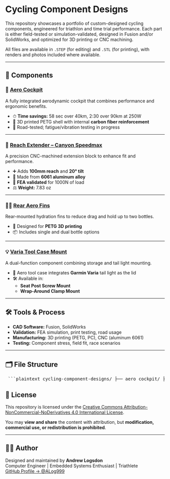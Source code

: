 # Cycling Component Designs

This repository showcases a portfolio of custom-designed cycling components, engineered for triathlon and time trial performance. Each part is either field-tested or simulation-validated, designed in Fusion and/or SolidWorks, and optimized for 3D printing or CNC machining.

All files are available in `.STEP` (for editing) and `.STL` (for printing), with renders and photos included where available.

---

## 🧩 Components

### 🔧 [Aero Cockpit](./aero_cockpit/)
A fully integrated aerodynamic cockpit that combines performance and ergonomic benefits.

- ⏱ **Time savings:** 58 sec over 40km, 2:30 over 90km at 250W
- 🧱 3D printed PETG shell with internal **carbon fiber reinforcement**
- 🧪 Road-tested; fatigue/vibration testing in progress

---

### 📏 [Reach Extender – Canyon Speedmax](./reach_extender/)
A precision CNC-machined extension block to enhance fit and performance.

- ➕ Adds **100mm reach** and **20° tilt**
- 🧱 Made from **6061 aluminum alloy**
- 🧪 **FEA validated** for 1000N of load
- ⚖️ **Weight:** 7.83 oz

---

### 🚴‍♂️ [Rear Aero Fins](./rear_aero_fins/)
Rear-mounted hydration fins to reduce drag and hold up to two bottles.

- 🧱 Designed for **PETG 3D printing**
- 📦 Includes single and dual bottle options

---

### 💡 [Varia Tool Case Mount](./varia_tool_case_mount/)
A dual-function component combining storage and tail light mounting.

- 🎯 Aero tool case integrates **Garmin Varia** tail light as the lid
- 🛠 Available in:
  - **Seat Post Screw Mount**
  - **Wrap-Around Clamp Mount**

---

## 🛠 Tools & Process

- **CAD Software:** Fusion, SolidWorks
- **Validation:** FEA simulation, print testing, road usage
- **Manufacturing:** 3D printing (PETG, PC), CNC (aluminum 6061)
- **Testing:** Component stress, field fit, race scenarios

---

## 🗂 File Structure
<pre> ```plaintext cycling-component-designs/ ├── aero_cockpit/ ├── reach_extender/ ├── rear_aero_fins/ │ ├── single_bottle/ │ └── double_bottle/ ├── varia_tool_case_mount/ │ ├── screw_mount/ │ └── seat_post_mount/ ├── README.md └── LICENSE ``` </pre>
## 📄 License

This repository is licensed under the [Creative Commons Attribution-NonCommercial-NoDerivatives 4.0 International License](https://creativecommons.org/licenses/by-nc-nd/4.0/).

You may **view and share** the content with attribution, but **modification, commercial use, or redistribution is prohibited**.

---

## 👨‍💻 Author

Designed and maintained by **Andrew Logsdon**  
Computer Engineer | Embedded Systems Enthusiast | Triathlete  
[GitHub Profile → @ALog999](https://github.com/ALog999)
